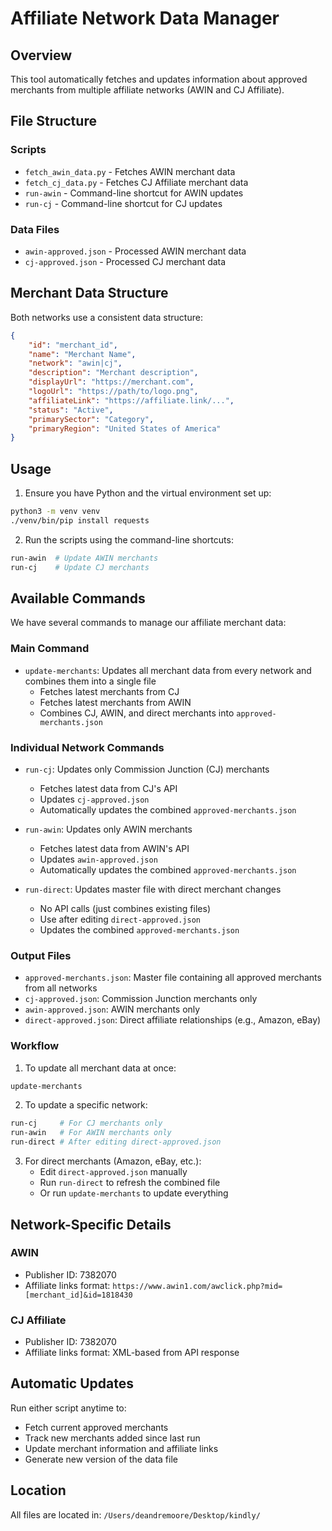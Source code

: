 # Affiliate Network Data Manager

## Overview
This tool automatically fetches and updates information about approved merchants from multiple affiliate networks (AWIN and CJ Affiliate).

## File Structure
### Scripts
- `fetch_awin_data.py` - Fetches AWIN merchant data
- `fetch_cj_data.py` - Fetches CJ Affiliate merchant data
- `run-awin` - Command-line shortcut for AWIN updates
- `run-cj` - Command-line shortcut for CJ updates

### Data Files
- `awin-approved.json` - Processed AWIN merchant data
- `cj-approved.json` - Processed CJ merchant data

## Merchant Data Structure
Both networks use a consistent data structure:
```json
{
    "id": "merchant_id",
    "name": "Merchant Name",
    "network": "awin|cj",
    "description": "Merchant description",
    "displayUrl": "https://merchant.com",
    "logoUrl": "https://path/to/logo.png",
    "affiliateLink": "https://affiliate.link/...",
    "status": "Active",
    "primarySector": "Category",
    "primaryRegion": "United States of America"
}
```

## Usage
1. Ensure you have Python and the virtual environment set up:
```bash
python3 -m venv venv
./venv/bin/pip install requests
```

2. Run the scripts using the command-line shortcuts:
```bash
run-awin  # Update AWIN merchants
run-cj    # Update CJ merchants
```

## Available Commands

We have several commands to manage our affiliate merchant data:

### Main Command

- `update-merchants`: Updates all merchant data from every network and combines them into a single file
  - Fetches latest merchants from CJ
  - Fetches latest merchants from AWIN
  - Combines CJ, AWIN, and direct merchants into `approved-merchants.json`

### Individual Network Commands

- `run-cj`: Updates only Commission Junction (CJ) merchants
  - Fetches latest data from CJ's API
  - Updates `cj-approved.json`
  - Automatically updates the combined `approved-merchants.json`

- `run-awin`: Updates only AWIN merchants
  - Fetches latest data from AWIN's API
  - Updates `awin-approved.json`
  - Automatically updates the combined `approved-merchants.json`

- `run-direct`: Updates master file with direct merchant changes
  - No API calls (just combines existing files)
  - Use after editing `direct-approved.json`
  - Updates the combined `approved-merchants.json`

### Output Files

- `approved-merchants.json`: Master file containing all approved merchants from all networks
- `cj-approved.json`: Commission Junction merchants only
- `awin-approved.json`: AWIN merchants only
- `direct-approved.json`: Direct affiliate relationships (e.g., Amazon, eBay)

### Workflow

1. To update all merchant data at once:
```bash
update-merchants
```

2. To update a specific network:
```bash
run-cj     # For CJ merchants only
run-awin   # For AWIN merchants only
run-direct # After editing direct-approved.json
```

3. For direct merchants (Amazon, eBay, etc.):
   - Edit `direct-approved.json` manually
   - Run `run-direct` to refresh the combined file
   - Or run `update-merchants` to update everything

## Network-Specific Details

### AWIN
- Publisher ID: 7382070
- Affiliate links format: `https://www.awin1.com/awclick.php?mid=[merchant_id]&id=1818430`

### CJ Affiliate
- Publisher ID: 7382070
- Affiliate links format: XML-based from API response

## Automatic Updates
Run either script anytime to:
- Fetch current approved merchants
- Track new merchants added since last run
- Update merchant information and affiliate links
- Generate new version of the data file

## Location
All files are located in: `/Users/deandremoore/Desktop/kindly/`
